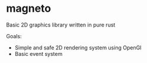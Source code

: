 # magneto
Basic 2D graphics library written in pure rust


Goals:
* Simple and safe 2D rendering system using OpenGl
* Basic event system
